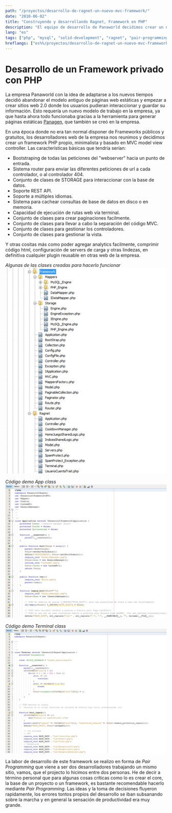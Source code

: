 ```yaml
---
path: "/proyectos/desarrollo-de-ragnet-un-nuevo-mvc-framework/"
date: "2010-06-02"
title: "Construyendo y desarrollando Ragnet, Framework en PHP"
description: "El equipo de desarrollo de Panaworld decidimos crear un nuevo conjunto de librerías y herramientas y crear así un nuevo 'custom' Framework para dar luz a la nueva generación de sitios 2.0 sociales con una gran base de datos."
lang: "es"
tags: ["php", "mysql", "solid-development", "ragnet", "pair-programming", "private-project", "company:panaworld"]
hreflangs: ["es%%/proyectos/desarrollo-de-ragnet-un-nuevo-mvc-framework/", "en%%/en/projects/building-new-mvc-based-custom-framework-ragnet/"]
---
```

# Desarrollo de un Framework privado con PHP

La empresa Panaworld con la idea de adaptarse a los nuevos tiempos decidió abandonar el modelo antiguo de páginas web estáticas y empezar a crear sitios web 2.0 donde los usuarios pudieran interaccionar y guardar su información. Esto requería un nuevo modelo de trabajo en la empresa, ya que hasta ahora todo funcionaba gracias a la herramienta para generar páginas estáticas [Panagen](/proyectos/optimizacion-rendimiento-panagen/), que también se creó en la empresa.

En una época donde no era tan normal disponer de Frameworks públicos y gratuitos, los desarrolladores web de la empresa nos reunimos y decidimos crear un framework PHP propio, minimalista y basado en MVC model view controller. Las características básicas que tendría serían:

* Bootstraping de todas las peticiones del "webserver" hacia un punto de entrada.
* Sistema router para enviar las diferentes peticiones de url a cada controlador, o al controlador 404.
* Conjunto de clases de STORAGE para interaccionar con la base de datos.
* Soporte REST API.
* Soporte a múltiples idiomas.
* Sistema para cachear consultas de base de datos en disco o en memoria.
* Capacidad de ejecución de rutas web vía terminal.
* Conjunto de clases para crear paginaciones facilmente.
* Conjunto de clases para llevar a cabo la separación del código MVC.
* Conjunto de clases para gestionar los controladores.
* Conjunto de clases para gestionar la vista.

Y otras cositas más como poder agregar analytics facilmente, comprimir código html, configuración de servers de carga y otras lindezas, en definitiva cualquier plugin reusable en otras web de la empresa.

*Algunas de las clases creadas para hacerlo funcionar*
![conjunto-de-clases-de-ragnet](snapshot-ragnetfw-libraries.jpg)

*Código demo App class*
![Código demostración](ragnetfw-app-file.jpg)

*Código demo Terminal class*
![Código demostración 2](ragnetfw-app-file2.jpg)

La labor de desarrollo de este framework se realizo en forma de _Pair Programming_ que viene a ser dos desarrolladores trabajando un mismo sitio, vamos, que el projecto lo hicimos entre dos personas. He de decir a término personal que para algunas cosas críticas como lo es crear el core, la base de un proyecto o un framework, es bastante recomendable hacerlo mediante _Pair Programming_. Las ideas y la toma de decisiones fluyeron rapidamente, los errores tontos propios del desarrollo se iban subsanando sobre la marcha y en general la sensación de productividad era muy grande.